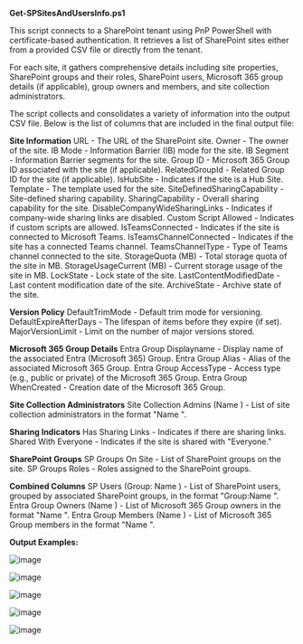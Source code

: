 

**Get-SPSitesAndUsersInfo.ps1**

This script connects to a SharePoint tenant using PnP PowerShell with certificate-based authentication.  It retrieves a list of SharePoint sites either from a provided CSV file or directly from the tenant. 

For each site, it gathers comprehensive details including site properties, SharePoint groups and their roles, SharePoint users, Microsoft 365 group details (if applicable), group owners and members, and site collection administrators. 

The script collects and consolidates a variety of information into the output CSV file. Below is the list of columns that are included in the final output file:

**Site Information**
URL - The URL of the SharePoint site.
Owner - The owner of the site.
IB Mode - Information Barrier (IB) mode for the site.
IB Segment - Information Barrier segments for the site.
Group ID - Microsoft 365 Group ID associated with the site (if applicable).
RelatedGroupId - Related Group ID for the site (if applicable).
IsHubSite - Indicates if the site is a Hub Site.
Template - The template used for the site.
SiteDefinedSharingCapability - Site-defined sharing capability.
SharingCapability - Overall sharing capability for the site.
DisableCompanyWideSharingLinks - Indicates if company-wide sharing links are disabled.
Custom Script Allowed - Indicates if custom scripts are allowed.
IsTeamsConnected - Indicates if the site is connected to Microsoft Teams.
IsTeamsChannelConnected - Indicates if the site has a connected Teams channel.
TeamsChannelType - Type of Teams channel connected to the site.
StorageQuota (MB) - Total storage quota of the site in MB.
StorageUsageCurrent (MB) - Current storage usage of the site in MB.
LockState - Lock state of the site.
LastContentModifiedDate - Last content modification date of the site.
ArchiveState - Archive state of the site.

**Version Policy**
DefaultTrimMode - Default trim mode for versioning.
DefaultExpireAfterDays - The lifespan of items before they expire (if set).
MajorVersionLimit - Limit on the number of major versions stored.

**Microsoft 365 Group Details**
Entra Group Displayname - Display name of the associated Entra (Microsoft 365) Group.
Entra Group Alias - Alias of the associated Microsoft 365 Group.
Entra Group AccessType - Access type (e.g., public or private) of the Microsoft 365 Group.
Entra Group WhenCreated - Creation date of the Microsoft 365 Group.

**Site Collection Administrators**
Site Collection Admins (Name <Email>) - List of site collection administrators in the format "Name <Email>".

**Sharing Indicators**
Has Sharing Links - Indicates if there are sharing links.
Shared With Everyone - Indicates if the site is shared with "Everyone."

**SharePoint Groups**
SP Groups On Site - List of SharePoint groups on the site.
SP Groups Roles - Roles assigned to the SharePoint groups.

**Combined Columns**
SP Users (Group: Name <Email>) - List of SharePoint users, grouped by associated SharePoint groups, in the format "Group:Name <Email>".
Entra Group Owners (Name <Email>) - List of Microsoft 365 Group owners in the format "Name <Email>".
Entra Group Members (Name <Email>) - List of Microsoft 365 Group members in the format "Name <Email>".

  
**Output Examples:**

![image](https://github.com/user-attachments/assets/de35fea2-496f-4831-bb1f-a626808e6269)

![image](https://github.com/user-attachments/assets/80fc90c2-dab6-4f39-8866-6377ff2894e4)

![image](https://github.com/user-attachments/assets/d643448d-8bbc-4ec5-85cb-de08301332e5)

![image](https://github.com/user-attachments/assets/9dccd5f1-1977-4e16-b1b4-e305153a9560)

![image](https://github.com/user-attachments/assets/1b04cdd8-f14b-4011-ad20-7c794a175412)
